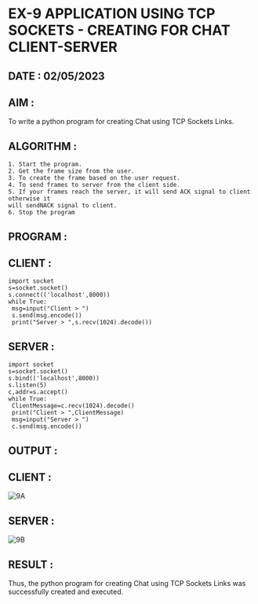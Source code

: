 # EX-9 APPLICATION USING TCP SOCKETS - CREATING FOR CHAT CLIENT-SERVER

## DATE : 02/05/2023

## AIM :
To write a python program for creating Chat using TCP Sockets Links.

## ALGORITHM :
```
1. Start the program.
2. Get the frame size from the user.
3. To create the frame based on the user request.
4. To send frames to server from the client side.
5. If your frames reach the server, it will send ACK signal to client otherwise it
will sendNACK signal to client.
6. Stop the program
```

## PROGRAM :
## CLIENT :
```
import socket
s=socket.socket()
s.connect(('localhost',8000))
while True:
 msg=input("Client > ")
 s.send(msg.encode())
 print("Server > ",s.recv(1024).decode())
```

## SERVER :
```
import socket
s=socket.socket()
s.bind(('localhost',8000))
s.listen(5)
c,addr=s.accept()
while True:
 ClientMessage=c.recv(1024).decode()
 print("Client > ",ClientMessage)
 msg=input("Server > ")
 c.send(msg.encode())
```

## OUTPUT :
## CLIENT :

![9A](https://github.com/JoshuaSamuel7/19CS406-EX-9/assets/118343296/ffc121e3-be07-4af5-9ebb-1e6978e4e293)

## SERVER :

![9B](https://github.com/JoshuaSamuel7/19CS406-EX-9/assets/118343296/f83ba898-e21d-4e32-879d-859d827b0264)

## RESULT :
Thus, the python program for creating Chat using TCP Sockets Links was successfully
created and executed.
